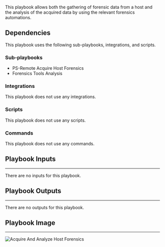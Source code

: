 This playbook allows both the gathering of forensic data from a host and the analysis of the acquired data by using the relevant forensics automations.

## Dependencies
This playbook uses the following sub-playbooks, integrations, and scripts.

### Sub-playbooks
* PS-Remote Acquire Host Forensics
* Forensics Tools Analysis

### Integrations
This playbook does not use any integrations.

### Scripts
This playbook does not use any scripts.

### Commands
This playbook does not use any commands.

## Playbook Inputs
---
There are no inputs for this playbook.

## Playbook Outputs
---
There are no outputs for this playbook.

## Playbook Image
---
![Acquire And Analyze Host Forensics](https://raw.githubusercontent.com/demisto/content/0b9313b1f786faac00ad2d0e2fbb49e59a37d4b3/Packs/WindowsForensicsPack/doc_files/Acquire_And_Analyze_Host_Forensics.png)